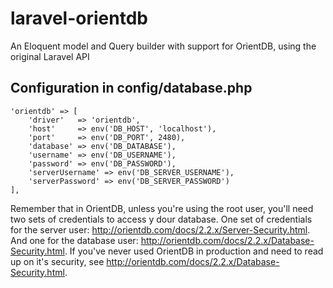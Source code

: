 # laravel-orientdb
An Eloquent model and Query builder with support for OrientDB, using the original Laravel API


## Configuration in config/database.php

    'orientdb' => [
        'driver'   => 'orientdb',
        'host'     => env('DB_HOST', 'localhost'),
        'port'     => env('DB_PORT', 2480),
        'database' => env('DB_DATABASE'),
        'username' => env('DB_USERNAME'),
        'password' => env('DB_PASSWORD'),
        'serverUsername' => env('DB_SERVER_USERNAME'),
        'serverPassword' => env('DB_SERVER_PASSWORD')
    ], 

Remember that in OrientDB, unless you're using the root user, you'll need two sets
of credentials to access y dour database. One set of credentials for the 
server user: http://orientdb.com/docs/2.2.x/Server-Security.html. 
And one for the database user: 
http://orientdb.com/docs/2.2.x/Database-Security.html. If you've never
used OrientDB in production and need to read up on it's security, see 
http://orientdb.com/docs/2.2.x/Database-Security.html.